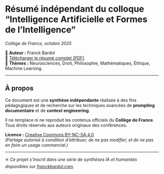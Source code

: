 # Résumé indépendant du colloque “Intelligence Artificielle et Formes de l’Intelligence”
_Collège de France, octobre 2025_

📘 **Auteur :** Franck Bardol  
🔗 [Télécharger le résumé complet (PDF)](./atelier-résumé-complexe-livrable-3-CLAUDE.pdf)  
🧠 **Thèmes :** Neurosciences, Droit, Philosophie, Mathématiques, Éthique, Machine Learning.

---

## À propos
Ce document est une **synthèse indépendante** réalisée à des fins pédagogiques et de recherche sur les techniques avancées de **prompting documentaire** et de **context engineering**.

Il ne remplace ni ne reproduit les contenus officiels du **Collège de France**.  
Tous droits réservés aux auteurs originaux des conférences.

**Licence :** [Creative Commons BY-NC-SA 4.0](https://creativecommons.org/licenses/by-nc-sa/4.0/deed.fr)  
*(Partage autorisé à condition d’attribuer, de ne pas modifier, et de ne pas en faire un usage commercial.)*

---

✳️ _Ce projet s’inscrit dans une série de synthèses IA et humanités disponibles sur [franckbardol.com](https://franckbardol.com)._
